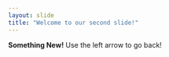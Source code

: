 ```yaml
---
layout: slide
title: "Welcome to our second slide!"
---
```

__Something New!__
Use the left arrow to go back!
